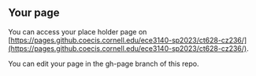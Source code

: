 <!-- ## Your Project Answers

### Project Description

For our project “Hear the Colors!”, the main goal is to design a machine that could transform color into sound, so that we can compose a song using different colors.

To implement this project, we will mainly use a color sensor and a buzzer in addition to our FRDM-KL46Z board. One way to interact with this machine is to first prepare different colors on a long paper strip, then insert this paper into our machine box (which has the color sensor in it) and slowly pull one end of that paper strip through the box. Then as the paper is pulled through and the color on it is scanned by the color sensor, the sensor will send the RGB data corresponding to that color back to the board and our buzzer could then generate sound with different frequencies based on the color. Through some careful arrangement of the colors, we could even play some famous songs using the machine.
### Technical Approach

For peripherals we plan to use the TCS3200 color sensor and a common piezo buzzer. In terms of the hardware, the TCS3200 color sensor reads color by using a 8x8 photodiode array, then it uses the current-to-frequency converter to output a square wave whose frequency is related to light intensity of that color. It can do this procedure for all three primary colors red, green, and blue, so by comparing the ratio between RGB readings we would be able to distinguish more than 3 colors. This is simply because all the colors can be obtained by mixing RGB colors with a different ratio. Another reason for choosing this sensor is since TCS3200 takes digital inputs and outputs, we believe it should not be too hard to interface it with a microcontroller like our ARM Cortex M0 processor. After we read the data and determine the frequency wanted, we send a signal in PWM to the piezo buzzer. The buzzer part might sound easy, but it requires us to change the frequency of the PWM signal which might require some more work than if we were to achieve the same thing on a platform like Arduino (although the idea behind should be similar). On the software side, the overall general structure is to write a forever running loop where inside we keep reading the RGB data from the digital pin of the board and compare its values with a certain defined threshold. But once the RGB data exceeds that threshold which means the sensor has detected a color, an interrupt should be generated which should transfer the control to our ISR. Next, in the ISR it quickly compares that RGB data with some ranges we defined to figure out the color and sends the corresponding PWM signal to the piezo buzzer. This way we are able to distinguish colors and play different sounds based on the colors. -->
## Your page
You can access your place holder page on [https://pages.github.coecis.cornell.edu/ece3140-sp2023/ct628-cz236/](https://pages.github.coecis.cornell.edu/ece3140-sp2023/ct628-cz236/).

You can edit your page in the gh-page branch of this repo.
